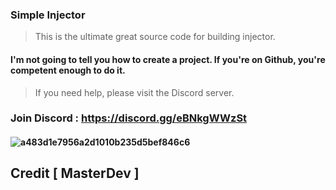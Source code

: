 ### Simple Injector
> This is the ultimate great source code for building injector.


#### I'm not going to tell you how to create a project. If you're on Github, you're competent enough to do it.
> If you need help, please visit the Discord server.

### Join Discord : https://discord.gg/eBNkgWWzSt

#### ![a483d1e7956a2d1010b235d5bef846c6](https://media.discordapp.net/attachments/903726487679692820/942540845247242260/unknown.png)


## Credit [ MasterDev ]
